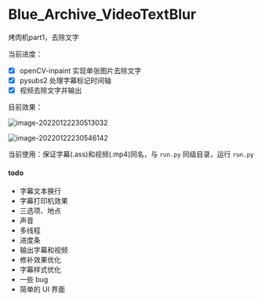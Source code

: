 # Blue_Archive_VideoTextBlur
烤肉机part1，去除文字

当前进度：

- [x] openCV-inpaint 实现单张图片去除文字
- [x] pysubs2 处理字幕标记时间轴
- [x] 视频去除文字并输出

目前效果：

![image-20220122230513032](https://gitee.com/u1805/pic-md1/raw/master/202201222316947.gif)

![image-20220122230546142](https://gitee.com/u1805/pic-md1/raw/master/202201222317444.gif)

当前使用：保证字幕(.ass)和视频(.mp4)同名，与 `run.py` 同级目录，运行 `run.py`

#### todo

- 字幕文本换行
- 字幕打印机效果
- 三选项、地点
- 声音
- 多线程
- 进度条
- 输出字幕和视频
- 修补效果优化
- 字幕样式优化
- 一些 bug
- 简单的 UI 界面

